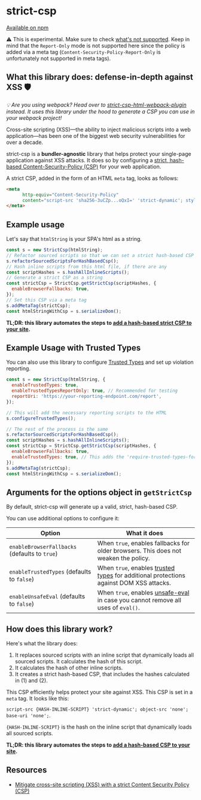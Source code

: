 # strict-csp

[Available on npm](https://www.npmjs.com/package/strict-csp)

⚠️ This is experimental. Make sure to check [what's not supported](https://github.com/google/strict-csp/issues?q=is%3Aissue+is%3Aopen+label%3Afeature). Keep in mind that the `Report-Only` mode is not supported here since the policy is added via a meta tag (`Content-Security-Policy-Report-Only` is unfortunately not supported in meta tags).

## What this library does: defense-in-depth against XSS 🛡

_💡 Are you using webpack? Head over to [strict-csp-html-webpack-plugin](https://github.com/google/strict-csp/tree/main/strict-csp-html-webpack-plugin) instead. It uses this library under the hood to generate a CSP you can use in your webpack project!_

Cross-site scripting (XSS)—the ability to inject malicious scripts into a web application—has been one of the biggest web security vulnerabilities for over a decade.

strict-csp is a **bundler-agnostic** library that helps protect your single-page application against XSS attacks. It does so by configuring a [strict, hash-based Content-Security-Policy (CSP)](https://web.dev/strict-csp) for your web application.

A strict CSP, added in the form of an HTML `meta` tag, looks as follows:

```html
<meta
      http-equiv="Content-Security-Policy"
      content="script-src 'sha256-3uCZp...oQxI=' 'strict-dynamic'; style-src 'self' 'unsafe-inline'">
</meta>
```

## Example usage

Let's say that `htmlString` is your SPA's html as a string.

```javascript
const s = new StrictCsp(htmlString);
// Refactor sourced scripts so that we can set a strict hash-based CSP
s.refactorSourcedScriptsForHashBasedCsp();
// Hash inline scripts from this html file, if there are any
const scriptHashes = s.hashAllInlineScripts();
// Generate a strict CSP as a string
const strictCsp = StrictCsp.getStrictCsp(scriptHashes, {
  enableBrowserFallbacks: true,
});
// Set this CSP via a meta tag
s.addMetaTag(strictCsp);
const htmlStringWithCsp = s.serializeDom();
```

**TL;DR: this library automates the steps to [add a hash-based strict CSP to your site](https://web.dev/strict-csp/#adopting-a-strict-csp).**

## Example Usage with Trusted Types

You can also use this library to configure [Trusted Types](https://web.dev/trusted-types) and set up violation reporting.

```javascript
const s = new StrictCsp(htmlString, {
  enableTrustedTypes: true,
  enableTrustedTypesReportOnly: true, // Recommended for testing
  reportUri: 'https://your-reporting-endpoint.com/report',
});

// This will add the necessary reporting scripts to the HTML
s.configureTrustedTypes();

// The rest of the process is the same
s.refactorSourcedScriptsForHashBasedCsp();
const scriptHashes = s.hashAllInlineScripts();
const strictCsp = StrictCsp.getStrictCsp(scriptHashes, {
  enableBrowserFallbacks: true,
  enableTrustedTypes: true, // This adds the 'require-trusted-types-for' directive
});
s.addMetaTag(strictCsp);
const htmlStringWithCsp = s.serializeDom();
```

## Arguments for the options object in `getStrictCsp`

By default, strict-csp will generate up a valid, strict, hash-based CSP.

You can use additional options to configure it:

| Option                                        | What it does                                                                                                            |
| --------------------------------------------- | ----------------------------------------------------------------------------------------------------------------------- |
| `enableBrowserFallbacks` (defaults to `true`) | When `true`, enables fallbacks for older browsers. This does not weaken the policy.                                     |
| `enableTrustedTypes` (defaults to `false`)    | When `true`, enables [trusted types](https://web.dev/trusted-types) for additional protections against DOM XSS attacks. |
| `enableUnsafeEval` (defaults to `false`)      | When `true`, enables [unsafe-eval](https://web.dev/strict-csp/) in case you cannot remove all uses of `eval()`.         |

## How does this library work?

Here's what the library does:

1. It replaces sourced scripts with an inline script that dynamically loads all sourced scripts. It calculates the hash of this script.
2. It calculates the hash of other inline scripts.
3. It creates a strict hash-based CSP, that includes the hashes calculated in (1) and (2).

This CSP efficiently helps protect your site against XSS. This CSP is set in a `meta` tag. It looks like this:

`script-src {HASH-INLINE-SCRIPT} 'strict-dynamic'; object-src 'none'; base-uri 'none';`.

`{HASH-INLINE-SCRIPT}` is the hash on the inline script that dynamically loads all sourced scripts.

**TL;DR: this library automates the steps to [add a hash-based CSP to your site](https://web.dev/strict-csp/#:~:text=Option%20B%3A%20Hash-based%20CSP%20Response%20Header).**

## Resources

- [Mitigate cross-site scripting (XSS) with a strict Content Security Policy (CSP)](https://web.dev/strict-csp/)
